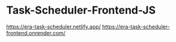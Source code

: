 # Task-Scheduler-Frontend-JS
https://era-task-scheduler.netlify.app/
https://era-task-scheduler-frontend.onrender.com/
